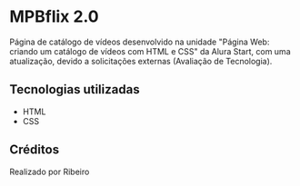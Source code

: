 # MPBflix 2.0

Página de catálogo de vídeos desenvolvido na unidade "Página Web: criando um catálogo de vídeos com HTML e CSS" da Alura Start, com uma atualização, devido a solicitações externas (Avaliação de Tecnologia).

## Tecnologias utilizadas
- HTML
- CSS

## Créditos
Realizado por Ribeiro
